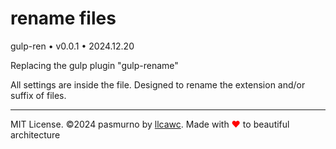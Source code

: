# rename files

gulp-ren • v0.0.1 • 2024.12.20

Replacing the gulp plugin "gulp-rename"

All settings are inside the file. Designed to rename the extension and/or suffix of files.

---

MIT License. ©2024 pasmurno by [llcawc](https://github.com/llcawc). Made with <span style="color:red;">❤</span> to beautiful architecture

